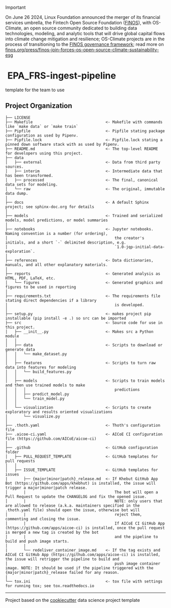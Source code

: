 > [!IMPORTANT]
> On June 26 2024, Linux Foundation announced the merger of its financial services umbrella, the Fintech Open Source Foundation ([FINOS](https://finos.org)), with OS-Climate, an open source community dedicated to building data technologies, modeling, and analytic tools that will drive global capital flows into climate change mitigation and resilience; OS-Climate projects are in the process of transitioning to the [FINOS governance framework](https://community.finos.org/docs/governance); read more on [finos.org/press/finos-join-forces-os-open-source-climate-sustainability-esg](https://finos.org/press/finos-join-forces-os-open-source-climate-sustainability-esg)

#  EPA_FRS-ingest-pipeline

template for the team to use

## Project Organization

    ├── LICENSE
    ├── Makefile                                <- Makefile with commands like `make data` or `make train`
    ├── Pipfile                                 <- Pipfile stating package configuration as used by Pipenv.
    ├── Pipfile.lock                            <- Pipfile.lock stating a pinned down software stack with as used by Pipenv.
    ├── README.md                               <- The top-level README for developers using this project.
    ├── data
    │   ├── external                            <- Data from third party sources.
    │   ├── interim                             <- Intermediate data that has been transformed.
    │   ├── processed                           <- The final, canonical data sets for modeling.
    │   └── raw                                 <- The original, immutable data dump.
    │
    ├── docs                                    <- A default Sphinx project; see sphinx-doc.org for details
    │
    ├── models                                  <- Trained and serialized models, model predictions, or model summaries
    │
    ├── notebooks                               <- Jupyter notebooks. Naming convention is a number (for ordering),
    │                                               the creator's initials, and a short `-` delimited description, e.g.
    │                                               `1.0-jqp-initial-data-exploration`.
    │
    ├── references                              <- Data dictionaries, manuals, and all other explanatory materials.
    │
    ├── reports                                 <- Generated analysis as HTML, PDF, LaTeX, etc.
    │   └── figures                             <- Generated graphics and figures to be used in reporting
    │
    ├── requirements.txt                        <- The requirements file stating direct dependencies if a library
    │                                               is developed.
    │
    ├── setup.py                                <- makes project pip installable (pip install -e .) so src can be imported
    ├── src                                     <- Source code for use in this project.
    │   ├── __init__.py                         <- Makes src a Python module
    │   │
    │   ├── data                                <- Scripts to download or generate data
    │   │   └── make_dataset.py
    │   │
    │   ├── features                            <- Scripts to turn raw data into features for modeling
    │   │   └── build_features.py
    │   │
    │   ├── models                              <- Scripts to train models and then use trained models to make
    │   │   │                                       predictions
    │   │   ├── predict_model.py
    │   │   └── train_model.py
    │   │
    │   └── visualization                       <- Scripts to create exploratory and results oriented visualizations
    │       └── visualize.py
    │
    ├── .thoth.yaml                             <- Thoth's configuration file
    ├── .aicoe-ci.yaml                          <- AICoE CI configuration file (https://github.com/AICoE/aicoe-ci)
    │
    ├── .github                                 <- GitHub configuration folder
    │   ├── PULL_REQUEST_TEMPLATE               <- GitHub templates for pull requests
    │   │
    │   ├── ISSUE_TEMPLATE                      <- GitHub templates for issues
    |       ├── {major|minor|patch}_release.md  <- If Khebut GitHub App Bot (https://github.com/apps/khebhut) is installed, the issue will trigger a major|minor|patch release.
    │       |                                       The bot will open a Pull Request to update the CHANGELOG and fix the opened issue.
    │       |                                       NOTE: only users that are allowed to release (a.k.a. maintainers specified in the .thoth.yaml file) should open the issue, otherwise bot will
    │       |                                       reject them, commenting and closing the issue.
    │       |                                       If AICoE CI GitHub App (https://github.com/apps/aicoe-ci) is installed, once the pull request is merged a new tag is created by the bot
    │       |                                       and the pipeline to build and push image starts.
    │       |
    |       └── redeliver_container_image.md    <- If the tag exists and AICoE CI GitHub App (https://github.com/apps/aicoe-ci) is installed, the issue will retrigger the pipeline to build and
    │                                               push image container image. NOTE: It should be used if the pipeline triggered with the {major|minor|patch}_release failed for any reason.
    |
    └── tox.ini                                 <- tox file with settings for running tox; see tox.readthedocs.io

---

Project based on the [cookiecutter](https://drivendata.github.io/cookiecutter-data-science/) data science project template
